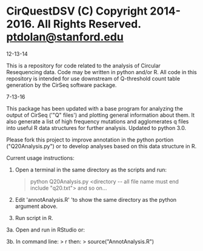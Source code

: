 CirQuestDSV
(C) Copyright 2014-2016. All Rights Reserved.
ptdolan@stanford.edu
===========
12-13-14 

This is a repository for code related to the analysis of Circular Resequencing data. Code may be written in python  and/or R.
All code in this repository is intended for use downstream of Q-threshold count table generation by the CirSeq software package.

7-13-16

This package has been updated with a base program for analyzing the output of CirSeq ('"Q" files') and plotting general information about them. It also generate a list of high frequency mutations and agglomerates q files into useful R data structures for further analysis. Updated to python 3.0.

Please fork this project to improve annotation in the python portion ("Q20Analysis.py") or to develop analyses based on this data structure in R.

Current usage instructions:
1. Open a terminal in the same directory as the scripts and run: 

    > python Q20Analysis.py <directory -- all file name must end include "q20.txt"> <translation start> <translation end> <next ORF start> <next ORF stop> and so on...

2. Edit 'annotAnalysis.R' 'to show the same directory as the python argument above.

3. Run script in R. 

3a. Open and run in RStudio or:

3b. In command line:
    > r 
then:
    > source("AnnotAnalysis.R")




